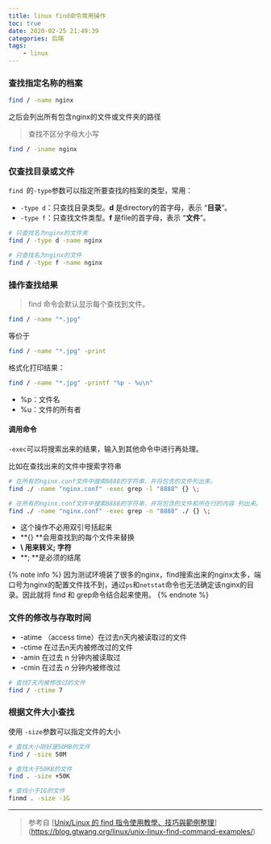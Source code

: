 ```yaml
---
title: linux find命令常用操作
toc: true
date: 2020-02-25 21:49:39
categories: 后端
tags:
    - linux
---
```




### 查找指定名称的档案

```bash
find / -name nginx
```

之后会列出所有包含nginx的文件或文件夹的路径

>   查找不区分字母大小写

```bash
find / -iname nginx
```



### 仅查找目录或文件

`find `的`-type`参数可以指定所要查找的档案的类型，常用：

-   `-type d`：只查找目录类型。**d** 是directory的首字母，表示 “**目录**”。
-   `-type f`：只查找文件类型。**f** 是file的首字母，表示 “**文件**”。

```bash
# 只查找名为nginx的文件夹
find / -type d -name nginx 

# 只查找名为nginx的文件
find / -type f -name nginx 
```



### 操作查找结果

>   find 命令会默认显示每个查找到文件。

```bash
find / -name "*.jpg"
```

等价于

```bash
find / -name "*.jpg" -print
```

格式化打印结果：

```bash
find / -name "*.jpg" -printf "%p - %u\n"
```

-   %p：文件名
-   %u：文件的所有者

#### 调用命令

`-exec`可以将搜索出来的结果，输入到其他命令中进行再处理。

比如在查找出来的文件中搜索字符串

```bash
# 在所有的nginx.conf文件中搜索8888的字符串，并将包含的文件列出来。
find ./ -name "nginx.conf" -exec grep -l "8888" {} \;

# 在所有的nginx.conf文件中搜索8888的字符串，并将包含的文件和所在行的内容 列出来。
find ./ -name "nginx.conf" -exec grep -n "8888" ./ {} \;
```

-   这个操作不必用双引号括起来
-   **{} **会用查找到的每个文件来替换
-   **\ **用来转义**; 字符**
-   **; **是必须的结尾

{% note info %}
因为测试环境装了很多的nginx，find搜索出来的nginx太多，端口号为nginx的配置文件找不到，通过`ps`和`netstat`命令也无法确定该nginx的目录。因此就将 find 和 grep命令结合起来使用。
{% endnote %}



### 文件的修改与存取时间

-   -atime （access time）在过去n天内被读取过的文件
-   -ctime 在过去n天内被修改过的文件 
-   -amin 在过去 n 分钟内被读取过
-   -cmin 在过去 n 分钟内被修改过

```bash
# 查找7天内被修改过的文件
find / -ctime 7
```



### 根据文件大小查找

使用 `-size`参数可以指定文件的大小

```bash
# 查找大小刚好是50MB的文件
find / -size 50M

# 查找大于50KB的文件
find . -size +50K

# 查找小于1G的文件
finmd . -size -1G
```



---

>   参考自 [[Unix/Linux 的 find 指令使用教學、技巧與範例整理](https://blog.gtwang.org/linux/unix-linux-find-command-examples/)](https://blog.gtwang.org/linux/unix-linux-find-command-examples/)